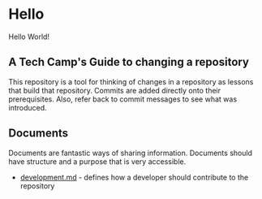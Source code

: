 # Hello
Hello World!

## A Tech Camp's Guide to changing a repository
This repository is a tool for thinking of changes in a repository as lessons that build that repository. Commits are added directly onto their prerequisites. Also, refer back to commit messages to see what was introduced.

## Documents
Documents are fantastic ways of sharing information. Documents should have structure and a purpose that is very accessible.

 - [development.md](./development.md) - defines how a developer should contribute to the repository
